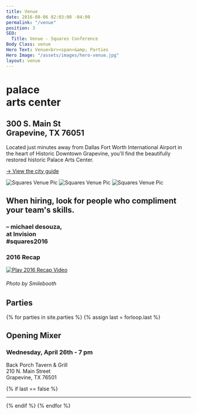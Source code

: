 ```yaml
---
title: Venue
date: 2016-08-06 02:03:00 -04:00
permalink: "/venue"
position: 3
SEO:
  Title: Venue - Squares Conference
Body Class: venue
Hero Text: Venue<br><span>&amp; Parties
Hero Image: "/assets/images/hero-venue.jpg"
layout: venue
---
```


<div class="section pad-t-120 pad-b-140">
	<div class="venue-wrap">
		<div class="left ta-right">
			<h1>palace<br>arts center</h1>
		</div>
		<div class="right">
			<h2>300 S. Main St<br>Grapevine, TX 76051</h2>
			<p>Located just minutes away from Dallas Fort Worth International Airport in the heart of Historic Downtown Grapevine, you'll find the beautifully restored historic Palace Arts Center.</p>
			<p><a href="/city-guide" class="small-titles">→ View the city guide</a>
		</div>
		<div class="push"></div>
	</div>
</div>


<div class="triple">
	<img src="{{ site.url }}/assets/images/venue-1.jpg" alt="Squares Venue Pic" />
	<img src="{{ site.url }}/assets/images/venue-2.jpg" alt="Squares Venue Pic" />
	<img src="{{ site.url }}/assets/images/venue-3.jpg" alt="Squares Venue Pic" />
</div>

<div class="section pad-tb-180">
	<div class="quote ta-right right">
		<h2>When hiring, look for people who compliment your team's skills.</h2>
		<h3 class="small">– michael desouza,<br /><span>at Invision<br />#squares2016</span></h3>
	</div>
	<div class="recap-wrap right marg-t-140 marg-r-80">
		<h3>2016 Recap</h3>
		<a href="https://vimeo.com/168680241" class="popup-video"><img src="{{ site.url }}/assets/images/btn-play.png" alt="Play 2016 Recap Video" /></a>
	</div>
	<div class="push"></div>
</div>

<div class="double relative">
	<div class="left bg-image relative" style="background-image: url({{ site.url }}/assets/images/bg-parties.jpg);">
		<h6 class="rotate bbb">Photo by Smilebooth</h6>
	</div>
	<div class="right relative">
		<h2 class="small-titles red rotate-right up">Parties</h2>
		<div class="absolute bs pad-120">
			{% for parties in site.parties %}
				{% assign last = forloop.last %}
				<div class="parties">
					<h2>Opening Mixer</h2>
					<h3 class="small-titles">Wednesday, April 26th - 7 pm</h3>
					<p>Back Porch Tavern &amp; Grill<br />210 N. Main Street<br />Grapevine, TX 76501</p>
				</div>
				{% if last == false %}
				<hr class="marg-b-40 marg-t-40 divider ta-left" />
				{% endif %}
			{% endfor %}
		</div>
	</div>
	<div class="push"></div>
</div>